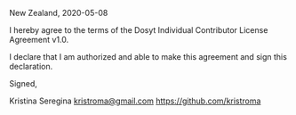 New Zealand, 2020-05-08

I hereby agree to the terms of the Dosyt Individual Contributor License
Agreement v1.0.

I declare that I am authorized and able to make this agreement and sign this
declaration.

Signed,

Kristina Seregina kristroma@gmail.com https://github.com/kristroma

